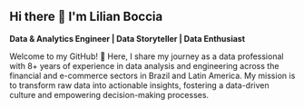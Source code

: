 ## Hi there 👋 I'm Lilian Boccia
**Data & Analytics Engineer | Data Storyteller | Data Enthusiast**

Welcome to my GitHub! 🚀
Here, I share my journey as a data professional with 8+ years of experience in data analysis and engineering across the financial and e-commerce sectors in Brazil and Latin America. My mission is to transform raw data into actionable insights, fostering a data-driven culture and empowering decision-making processes.

<!--
**Lilian-Boccia/Lilian-Boccia** is a ✨ _special_ ✨ repository because its `README.md` (this file) appears on your GitHub profile.

**👩‍💻 About Me**
- Professional Background:
I have worked at leading companies like Nubank and Mercado Libre, developing data pipelines, creating scalable infrastructures, and enabling business strategies with data. I am passionate about designing solutions that simplify complex data challenges and have impacted areas like risk management, customer experience, and operational efficiency​.

- Educator & Mentor:
I’ve trained over 1,200 professionals in data literacy and storytelling, helping them harness the power of data for better decision-making.

- Skills:
Python, SQL, PySpark, BigQuery, Tableau, Power BI, GCP, AWS, Databricks, and more!

**🗣️ Talks & Initiatives**
Hosted the Women in Data Series, featuring live discussions with data leaders across industries, focusing on the impact of AI and data-driven solutions in healthcare, business intelligence, and education​​​. Check my Youtube Channel

**📫 Let’s Connect!**
Feel free to reach out for collaborations, mentorship, or to discuss exciting data projects.

Email: lilian.boccia@gmail.com

